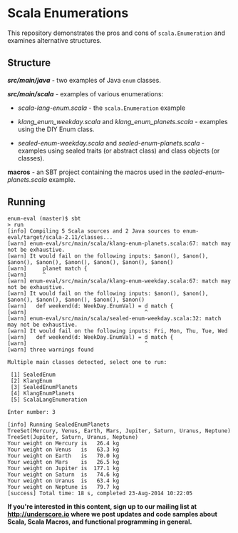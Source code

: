 # Scala Enumerations

This repository demonstrates the pros and cons of `scala.Enumeration` and examines alternative structures.

## Structure

**_src/main/java_** - two examples of Java `enum` classes.

**_src/main/scala_** - examples of various enumerations:

* _scala-lang-enum.scala_ - the `scala.Enumeration` example

* _klang_enum_weekday.scala_ and _klang_enum_planets.scala_ - examples using the DIY Enum class.

* _sealed-enum-weekday.scala_ and _sealed-enum-planets.scala_ - examples using sealed traits (or abstract class) and class objects (or classes).

**macros** - an SBT project containing the macros used in the _sealed-enum-planets.scala_ example.

## Running

	enum-eval (master)$ sbt
	> run
	[info] Compiling 5 Scala sources and 2 Java sources to enum-eval/target/scala-2.11/classes...
	[warn] enum-eval/src/main/scala/klang-enum-planets.scala:67: match may not be exhaustive.
	[warn] It would fail on the following inputs: $anon(), $anon(), $anon(), $anon(), $anon(), $anon(), $anon(), $anon()
	[warn]     planet match {
	[warn]     ^
	[warn] enum-eval/src/main/scala/klang-enum-weekday.scala:67: match may not be exhaustive.
	[warn] It would fail on the following inputs: $anon(), $anon(), $anon(), $anon(), $anon(), $anon(), $anon()
	[warn]   def weekend(d: WeekDay.EnumVal) = d match {
	[warn]                                     ^
	[warn] enum-eval/src/main/scala/sealed-enum-weekday.scala:32: match may not be exhaustive.
	[warn] It would fail on the following inputs: Fri, Mon, Thu, Tue, Wed
	[warn]   def weekend(d: WeekDay.EnumVal) = d match {
	[warn]                                     ^
	[warn] three warnings found

	Multiple main classes detected, select one to run:

	 [1] SealedEnum
	 [2] KlangEnum
	 [3] SealedEnumPlanets
	 [4] KlangEnumPlanets
	 [5] ScalaLangEnumeration

	Enter number: 3

	[info] Running SealedEnumPlanets
	TreeSet(Mercury, Venus, Earth, Mars, Jupiter, Saturn, Uranus, Neptune)
	TreeSet(Jupiter, Saturn, Uranus, Neptune)
	Your weight on Mercury is   26.4 kg
	Your weight on Venus   is   63.3 kg
	Your weight on Earth   is   70.0 kg
	Your weight on Mars    is   26.5 kg
	Your weight on Jupiter is  177.1 kg
	Your weight on Saturn  is   74.6 kg
	Your weight on Uranus  is   63.4 kg
	Your weight on Neptune is   79.7 kg
	[success] Total time: 18 s, completed 23-Aug-2014 10:22:05
	
**If you're interested in this content, sign up to our mailing list at http://underscore.io where we post updates and code samples about Scala, Scala Macros, and functional programming in general.**
